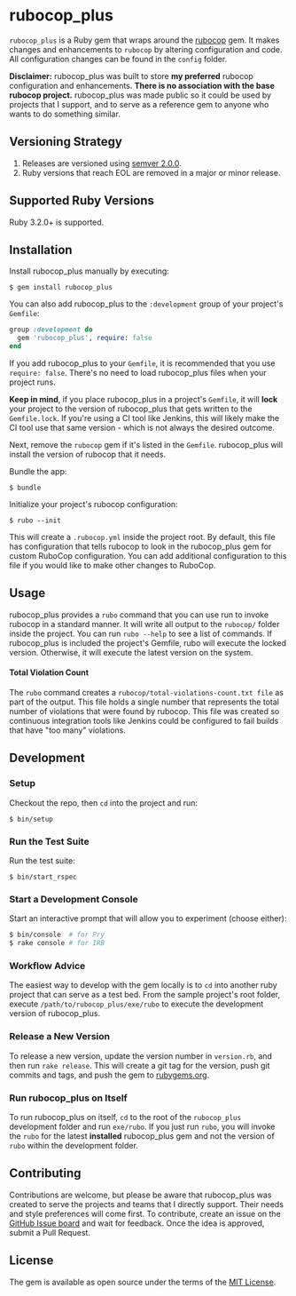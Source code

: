 # rubocop_plus

`rubocop_plus` is a Ruby gem that wraps around the [rubocop](https://github.com/bbatsov/rubocop) gem. It makes changes and enhancements to `rubocop` by altering configuration and code. All configuration changes can be found in the `config` folder.

**Disclaimer:** rubocop_plus was built to store **my preferred** rubocop configuration and enhancements. **There is no association with the base rubocop project.** rubocop_plus was made public so it could be used by projects that I support, and to serve as a reference gem to anyone who wants to do something similar.

## Versioning Strategy

1. Releases are versioned using [semver 2.0.0](https://semver.org/spec/v2.0.0.html).
1. Ruby versions that reach EOL are removed in a major or minor release.

## Supported Ruby Versions

Ruby 3.2.0+ is supported.

## Installation

Install rubocop_plus manually by executing:

    $ gem install rubocop_plus

You can also add rubocop_plus to the `:development` group of your project's `Gemfile`:

```ruby
group :development do
  gem 'rubocop_plus', require: false
end
```

If you add rubocop_plus to your `Gemfile`, it is recommended that you use `require: false`. There's no need to load rubocop_plus files when your project runs.

**Keep in mind**, if you place rubocop_plus in a project's `Gemfile`, it will **lock** your project to the version of rubocop_plus that gets written to the `Gemfile.lock`. If you're using a CI tool like Jenkins, this will likely make the CI tool use that same version - which is not always the desired outcome.

Next, remove the `rubocop` gem if it's listed in the `Gemfile`. rubocop_plus will install the version of rubocop that it needs.

Bundle the app:

    $ bundle

Initialize your project's rubocop configuration:

    $ rubo --init

This will create a `.rubocop.yml` inside the project root. By default, this file has configuration that tells rubocop to look in the rubocop_plus gem for custom RuboCop configuration. You can add additional configuration to this file if you would like to make other changes to RuboCop.

## Usage

rubocop_plus provides a `rubo` command that you can use run to invoke rubocop in a standard manner. It will write all output to the `rubocop/` folder inside the project. You can run `rubo --help` to see a list of commands. If rubocop_plus is included the project's Gemfile, rubo will execute the locked version. Otherwise, it will execute the latest version on the system.

#### Total Violation Count

The `rubo` command creates a `rubocop/total-violations-count.txt file` as part of the output. This file holds a single number that represents the total number of violations that were found by rubocop. This file was created so continuous integration tools like Jenkins could be configured to fail builds that have "too many" violations.

## Development

### Setup

Checkout the repo, then `cd` into the project and run:

    $ bin/setup

### Run the Test Suite

Run the test suite:

    $ bin/start_rspec

### Start a Development Console

Start an interactive prompt that will allow you to experiment (choose either):

```bash
$ bin/console  # for Pry
$ rake console # for IRB
```

### Workflow Advice

The easiest way to develop with the gem locally is to `cd` into another ruby project that can serve as a test bed. From the sample project's root folder, execute `/path/to/rubocop_plus/exe/rubo` to execute the development version of rubocop_plus.

### Release a New Version

To release a new version, update the version number in `version.rb`, and then run `rake release`. This will create a git tag for the version, push git commits and tags, and push the gem to [rubygems.org](https://rubygems.org).

### Run rubocop_plus on Itself

To run rubocop_plus on itself, `cd` to the root of the `rubocop_plus` development folder and run `exe/rubo`. If you just run `rubo`, you will invoke the `rubo` for the latest **installed** rubocop_plus gem and not the version of `rubo` within the development folder.

## Contributing

Contributions are welcome, but please be aware that rubocop_plus was created to serve the projects and teams that I directly support. Their needs and style preferences will come first. To contribute, create an issue on the [GitHub Issue board](https://github.com/roberts1000/rubocop_plus/issues) and wait for feedback. Once the idea is approved, submit a Pull Request.

## License

The gem is available as open source under the terms of the [MIT License](https://opensource.org/licenses/MIT).
